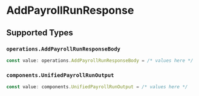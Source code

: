 # AddPayrollRunResponse


## Supported Types

### `operations.AddPayrollRunResponseBody`

```typescript
const value: operations.AddPayrollRunResponseBody = /* values here */
```

### `components.UnifiedPayrollRunOutput`

```typescript
const value: components.UnifiedPayrollRunOutput = /* values here */
```

